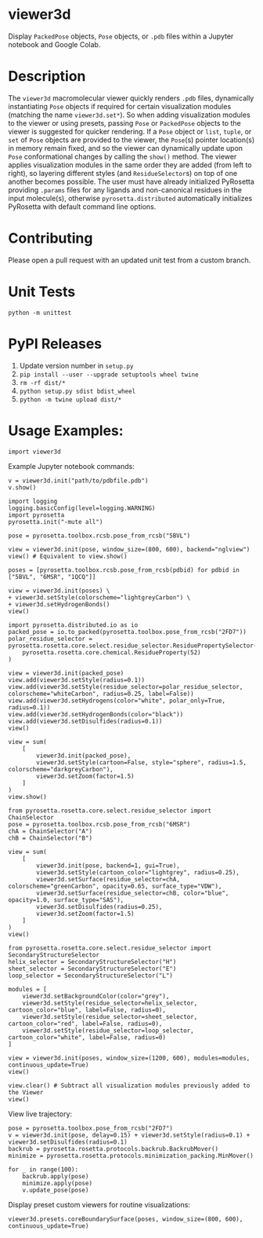 # viewer3d
Display `PackedPose` objects, `Pose` objects, or `.pdb` files within a Jupyter notebook and Google Colab.

# Description
The `viewer3d` macromolecular viewer quickly renders `.pdb` files, dynamically instantiating `Pose` objects if required for certain visualization modules (matching the name `viewer3d.set*`). So when adding visualization modules to the viewer or using presets, passing `Pose` or `PackedPose` objects to the viewer is suggested for quicker rendering. If a `Pose` object or `list`, `tuple`, or `set` of `Pose` objects are provided to the viewer, the `Pose`(s) pointer location(s) in memory remain fixed, and so the viewer can dynamically update upon `Pose` conformational changes by calling the `show()` method. The viewer applies visualization modules in the same order they are added (from left to right), so layering different styles (and `ResidueSelector`s) on top of one another becomes possible. The user must have already initialized PyRosetta providing `.params` files for any ligands and non-canonical residues in the input molecule(s), otherwise `pyrosetta.distributed` automatically initializes PyRosetta with default command line options.

# Contributing
Please open a pull request with an updated unit test from a custom branch.

# Unit Tests
`python -m unittest`

# PyPI Releases
1. Update version number in `setup.py`
2. `pip install --user --upgrade setuptools wheel twine`
3. `rm -rf dist/*`
4. `python setup.py sdist bdist_wheel`
5. `python -m twine upload dist/*`


# Usage Examples:
```
import viewer3d
```

Example Jupyter notebook commands:

```
v = viewer3d.init("path/to/pdbfile.pdb")
v.show()
```

```
import logging
logging.basicConfig(level=logging.WARNING)
import pyrosetta
pyrosetta.init("-mute all")

pose = pyrosetta.toolbox.rcsb.pose_from_rcsb("5BVL")

view = viewer3d.init(pose, window_size=(800, 600), backend="nglview")
view() # Equivalent to view.show()
```

```
poses = [pyrosetta.toolbox.rcsb.pose_from_rcsb(pdbid) for pdbid in ["5BVL", "6MSR", "1QCQ"]]

view = viewer3d.init(poses) \
+ viewer3d.setStyle(colorscheme="lightgreyCarbon") \
+ viewer3d.setHydrogenBonds()
view()
```

```
import pyrosetta.distributed.io as io
packed_pose = io.to_packed(pyrosetta.toolbox.pose_from_rcsb("2FD7"))
polar_residue_selector = pyrosetta.rosetta.core.select.residue_selector.ResiduePropertySelector(
    pyrosetta.rosetta.core.chemical.ResidueProperty(52)
)

view = viewer3d.init(packed_pose)
view.add(viewer3d.setStyle(radius=0.1))
view.add(viewer3d.setStyle(residue_selector=polar_residue_selector, colorscheme="whiteCarbon", radius=0.25, label=False))
view.add(viewer3d.setHydrogens(color="white", polar_only=True, radius=0.1))
view.add(viewer3d.setHydrogenBonds(color="black"))
view.add(viewer3d.setDisulfides(radius=0.1))
view()
```

```
view = sum(
    [
        viewer3d.init(packed_pose),
        viewer3d.setStyle(cartoon=False, style="sphere", radius=1.5, colorscheme="darkgreyCarbon"),
        viewer3d.setZoom(factor=1.5)
    ]
)
view.show()
```

```
from pyrosetta.rosetta.core.select.residue_selector import ChainSelector
pose = pyrosetta.toolbox.rcsb.pose_from_rcsb("6MSR")
chA = ChainSelector("A")
chB = ChainSelector("B")

view = sum(
    [
        viewer3d.init(pose, backend=1, gui=True),
        viewer3d.setStyle(cartoon_color="lightgrey", radius=0.25),
        viewer3d.setSurface(residue_selector=chA, colorscheme="greenCarbon", opacity=0.65, surface_type="VDW"),
        viewer3d.setSurface(residue_selector=chB, color="blue", opacity=1.0, surface_type="SAS"),
        viewer3d.setDisulfides(radius=0.25),
        viewer3d.setZoom(factor=1.5)
    ]
)
view()
```

```
from pyrosetta.rosetta.core.select.residue_selector import SecondaryStructureSelector
helix_selector = SecondaryStructureSelector("H")
sheet_selector = SecondaryStructureSelector("E")
loop_selector = SecondaryStructureSelector("L")

modules = [
    viewer3d.setBackgroundColor(color="grey"),
    viewer3d.setStyle(residue_selector=helix_selector, cartoon_color="blue", label=False, radius=0),
    viewer3d.setStyle(residue_selector=sheet_selector, cartoon_color="red", label=False, radius=0),
    viewer3d.setStyle(residue_selector=loop_selector, cartoon_color="white", label=False, radius=0)
]

view = viewer3d.init(poses, window_size=(1200, 600), modules=modules, continuous_update=True)
view()
```

```
view.clear() # Subtract all visualization modules previously added to the Viewer
view()
```

View live trajectory:
```
pose = pyrosetta.toolbox.pose_from_rcsb("2FD7")
v = viewer3d.init(pose, delay=0.15) + viewer3d.setStyle(radius=0.1) + viewer3d.setDisulfides(radius=0.1)
backrub = pyrosetta.rosetta.protocols.backrub.BackrubMover()
minimize = pyrosetta.rosetta.protocols.minimization_packing.MinMover()

for _ in range(100):
    backrub.apply(pose)
    minimize.apply(pose)
    v.update_pose(pose)
```

Display preset custom viewers for routine visualizations:
```
viewer3d.presets.coreBoundarySurface(poses, window_size=(800, 600), continuous_update=True)
```
